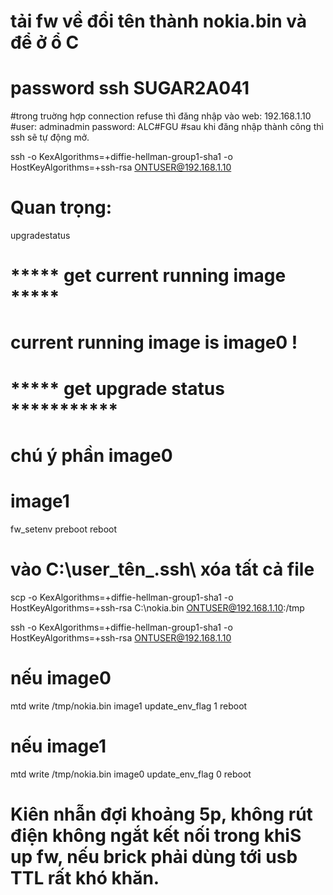# tải fw về đổi tên thành nokia.bin và để ở ổ C

# password ssh SUGAR2A041


#trong truờng hợp connection refuse thì đăng nhập vào web: 192.168.1.10
#user: adminadmin	password: ALC#FGU
#sau khi đăng nhập thành công thì ssh sẽ tự động mở.

ssh -o KexAlgorithms=+diffie-hellman-group1-sha1 -o HostKeyAlgorithms=+ssh-rsa ONTUSER@192.168.1.10

# Quan trọng:

upgradestatus


# ***** get current running image *****
# current running image is  image0 !
# ***** get upgrade status ***********
# chú ý phần image0
#			 image1


fw_setenv preboot
reboot

# vào C:\user\_tên_\.ssh\ xóa tất cả file

scp -o KexAlgorithms=+diffie-hellman-group1-sha1 -o HostKeyAlgorithms=+ssh-rsa C:\nokia.bin ONTUSER@192.168.1.10:/tmp


ssh -o KexAlgorithms=+diffie-hellman-group1-sha1 -o HostKeyAlgorithms=+ssh-rsa ONTUSER@192.168.1.10


# nếu image0
mtd write /tmp/nokia.bin image1
update_env_flag 1
reboot


# nếu image1
mtd write /tmp/nokia.bin image0
update_env_flag 0
reboot


# Kiên nhẫn đợi khoảng 5p, không rút điện không ngắt kết nối trong khiS up fw, nếu brick phải dùng tới usb TTL rất khó khăn.
